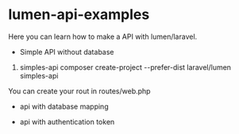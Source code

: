 # lumen-api-examples
Here you can learn how to make a API with lumen/laravel.


- Simple API without database

01. simples-api
composer create-project --prefer-dist laravel/lumen simples-api

You can create your rout in routes/web.php

- api with database mapping

- api with authentication token

